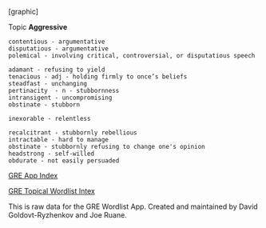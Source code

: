 [graphic]

Topic **Aggressive**

	contentious - argumentative
	disputatious - argumentative
	polemical - involving critical, controversial, or disputatious speech

	adamant - refusing to yield
	tenacious - adj - holding firmly to once’s beliefs
	steadfast - unchanging
	pertinacity  - n - stubbornness 
	intransigent - uncompromising
	obstinate - stubborn
	
	inexorable - relentless

	recalcitrant - stubbornly rebellious
	intractable - hard to manage
	obstinate - stubbornly refusing to change one's opinion
	headstrong - self-willed
	obdurate - not easily persuaded
  
[GRE App Index](/index.md)

[GRE Topical Wordlist Intex](/tw000_list.md)
  
This is raw data for the GRE Wordlist App.
Created and maintained by David Goldovt-Ryzhenkov and Joe Ruane.
